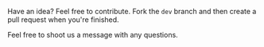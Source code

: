Have an idea? Feel free to contribute. Fork the `dev` branch and then create a pull request when you're finished.

Feel free to shoot us a message with any questions.